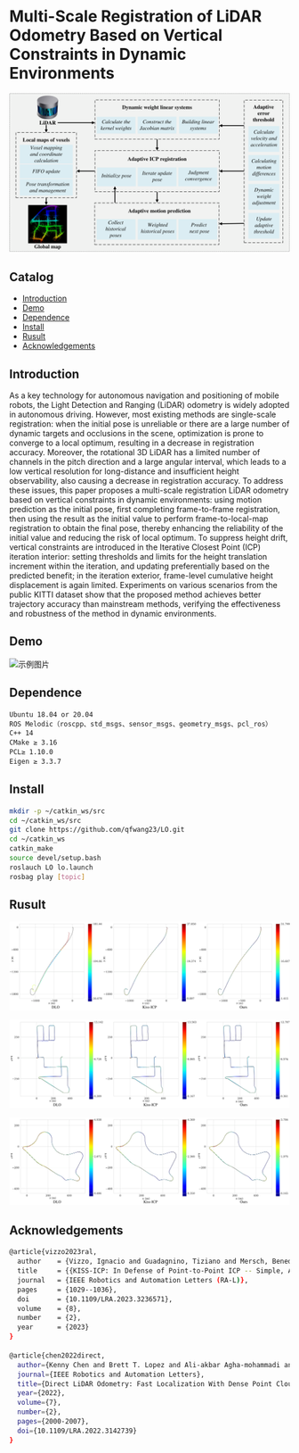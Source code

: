 # Multi-Scale Registration of LiDAR Odometry Based on Vertical Constraints in Dynamic Environments

![](https://github.com/qfwang23/ALO/blob/3097dbb8654d6bd3e535c46e0c620b0a3eef7c20/fig1.png)
## Catalog
- [Introduction](#Introduction)
- [Demo](#Demo)
- [Dependence](#Dependence)
- [Install](#Install)
- [Rusult](#Rusult)
- [Acknowledgements ](#Acknowledgements)
 
## Introduction
 
As a key technology for autonomous navigation and positioning of mobile robots, the Light Detection and Ranging (LiDAR) odometry is widely adopted in autonomous driving. However, most existing methods are single-scale registration: when the initial pose is unreliable or there are a large number of dynamic targets and occlusions in the scene, optimization is prone to converge to a local optimum, resulting in a decrease in registration accuracy. Moreover, the rotational 3D LiDAR has a limited number of channels in the pitch direction and a large angular interval, which leads to a low vertical resolution for long-distance and insufficient height observability, also causing a decrease in registration accuracy. To address these issues, this paper proposes a multi-scale registration LiDAR odometry based on vertical constraints in dynamic environments: using motion prediction as the initial pose, first completing frame-to-frame registration, then using the result as the initial value to perform frame-to-local-map registration to obtain the final pose, thereby enhancing the reliability of the initial value and reducing the risk of local optimum. To suppress height drift, vertical constraints are introduced in the Iterative Closest Point (ICP) iteration interior: setting thresholds and limits for the height translation increment within the iteration, and updating preferentially based on the predicted benefit; in the iteration exterior, frame-level cumulative height displacement is again limited. Experiments on various scenarios from the public KITTI dataset show that the proposed method achieves better trajectory accuracy than mainstream methods, verifying the effectiveness and robustness of the method in dynamic environments.

## Demo
![示例图片](https://github.com/qfwang23/ALO/blob/6aa048cc49058d78d20e694bbfcd3c419e20cf9a/demo.gif)

## Dependence
```bash
Ubuntu 18.04 or 20.04
ROS Melodic（roscpp、std_msgs、sensor_msgs、geometry_msgs、pcl_ros）
C++ 14
CMake ≥ 3.16
PCL≥ 1.10.0
Eigen ≥ 3.3.7
```

## Install
 
```bash
mkdir -p ~/catkin_ws/src
cd ~/catkin_ws/src
git clone https://github.com/qfwang23/LO.git
cd ~/catkin_ws
catkin_make
source devel/setup.bash
roslauch LO lo.launch
rosbag play [topic]
```

## Rusult

![示例图片](https://github.com/qfwang23/ALO/blob/b20e13e008f5c0c39613f8e8ad7b2543110a44c5/fig3.png)

![示例图片](https://github.com/qfwang23/ALO/blob/a821eeba42d03649c9a34c21c116e969c9f4e7f8/fig4.png)

![示例图片](https://github.com/qfwang23/ALO/blob/a821eeba42d03649c9a34c21c116e969c9f4e7f8/fig5.png)

## Acknowledgements
```bash
@article{vizzo2023ral,
  author    = {Vizzo, Ignacio and Guadagnino, Tiziano and Mersch, Benedikt and Wiesmann, Louis and Behley, Jens and Stachniss, Cyrill},
  title     = {{KISS-ICP: In Defense of Point-to-Point ICP -- Simple, Accurate, and Robust Registration If Done the Right Way}},
  journal   = {IEEE Robotics and Automation Letters (RA-L)},
  pages     = {1029--1036},
  doi       = {10.1109/LRA.2023.3236571},
  volume    = {8},
  number    = {2},
  year      = {2023}
}

@article{chen2022direct,
  author={Kenny Chen and Brett T. Lopez and Ali-akbar Agha-mohammadi and Ankur Mehta},
  journal={IEEE Robotics and Automation Letters}, 
  title={Direct LiDAR Odometry: Fast Localization With Dense Point Clouds}, 
  year={2022},
  volume={7},
  number={2},
  pages={2000-2007},
  doi={10.1109/LRA.2022.3142739}
}
```

